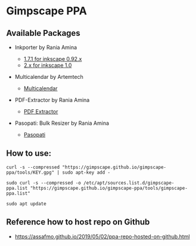 # Gimpscape PPA

## Available Packages

- Inkporter by Rania Amina 
  - [1.7.1 for inkscape 0.92.x](tools/inkporter_1.7.1_amd64.deb)
  - [2.x for inkscape 1.0](tools/inkporter_2.4.5_amd64.deb)

- Multicalendar by Artemtech
  - [Multicalendar](tools/multicalendar_1.2.1_amd64.deb)

- PDF-Extractor by Rania Amina
  - [PDF Extractor](tools/pdf-extractor_2.1.1_amd64.deb)
  
- Pasopati: Bulk Resizer by Rania Amina
  - [Pasopati](tools/pasopati_1.2.1_amd64.deb)

## How to use:

`curl -s --compressed "https://gimpscape.github.io/gimpscape-ppa/tools/KEY.gpg" | sudo apt-key add -`

`sudo curl -s --compressed -o /etc/apt/sources.list.d/gimpscape-ppa.list "https://gimpscape.github.io/gimpscape-ppa/tools/gimpscape-ppa.list"`

`sudo apt update`

## Reference how to host repo on Github

- https://assafmo.github.io/2019/05/02/ppa-repo-hosted-on-github.html
